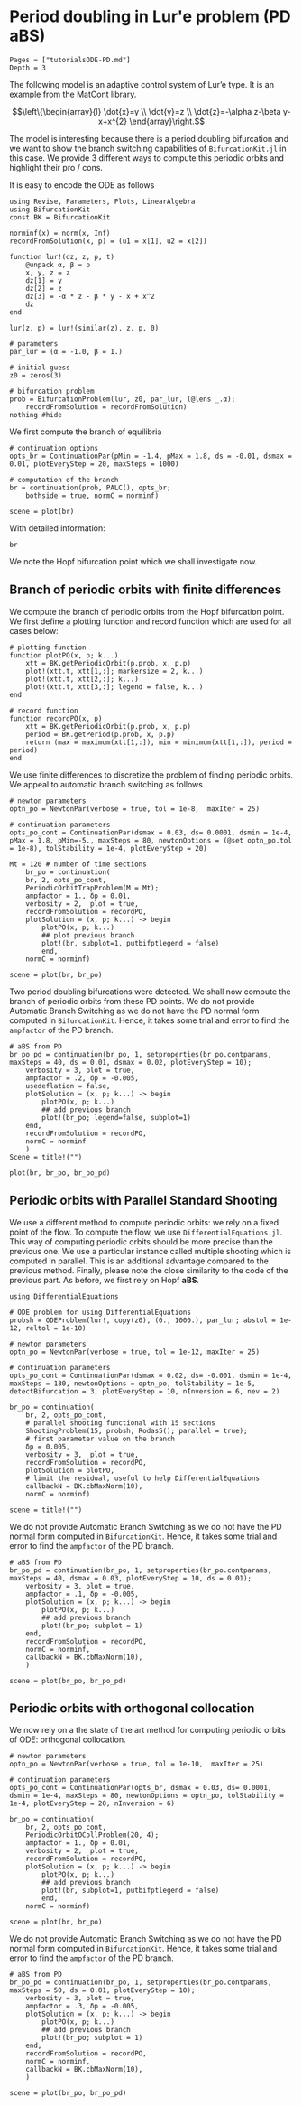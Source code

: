 # Period doubling in Lur'e problem (PD aBS)

```@contents
Pages = ["tutorialsODE-PD.md"]
Depth = 3
```

The following model is an adaptive control system of Lur’e type. It is an example from the MatCont library.

$$\left\{\begin{array}{l}
\dot{x}=y \\
\dot{y}=z \\
\dot{z}=-\alpha z-\beta y-x+x^{2}
\end{array}\right.$$


The model is interesting because there is a period doubling bifurcation and we want to show the branch switching capabilities of `BifurcationKit.jl` in this case. We provide 3 different ways to compute this periodic orbits and highlight their pro / cons.

It is easy to encode the ODE as follows

```@example TUTLURE
using Revise, Parameters, Plots, LinearAlgebra
using BifurcationKit
const BK = BifurcationKit

norminf(x) = norm(x, Inf)
recordFromSolution(x, p) = (u1 = x[1], u2 = x[2])

function lur!(dz, z, p, t)
	@unpack α, β = p
	x, y, z = z
	dz[1] = y
	dz[2] =	z
	dz[3] = -α * z - β * y - x + x^2
	dz
end

lur(z, p) = lur!(similar(z), z, p, 0)

# parameters
par_lur = (α = -1.0, β = 1.)

# initial guess
z0 = zeros(3)

# bifurcation problem
prob = BifurcationProblem(lur, z0, par_lur, (@lens _.α);
    recordFromSolution = recordFromSolution)
nothing #hide
```

We first compute the branch of equilibria

```@example TUTLURE
# continuation options
opts_br = ContinuationPar(pMin = -1.4, pMax = 1.8, ds = -0.01, dsmax = 0.01, plotEveryStep = 20, maxSteps = 1000)

# computation of the branch
br = continuation(prob, PALC(), opts_br;
	bothside = true, normC = norminf)

scene = plot(br)
```

With detailed information:

```@example TUTLURE
br
```

We note the Hopf bifurcation point which we shall investigate now.

## Branch of periodic orbits with finite differences

We compute the branch of periodic orbits from the Hopf bifurcation point.
We first define a plotting function and record function which are used for all cases below:

```@example TUTLURE
# plotting function
function plotPO(x, p; k...)
	xtt = BK.getPeriodicOrbit(p.prob, x, p.p)
	plot!(xtt.t, xtt[1,:]; markersize = 2, k...)
	plot!(xtt.t, xtt[2,:]; k...)
	plot!(xtt.t, xtt[3,:]; legend = false, k...)
end

# record function
function recordPO(x, p)
	xtt = BK.getPeriodicOrbit(p.prob, x, p.p)
	period = BK.getPeriod(p.prob, x, p.p)
	return (max = maximum(xtt[1,:]), min = minimum(xtt[1,:]), period = period)
end
```

We use finite differences to discretize the problem of finding periodic orbits. We appeal to automatic branch switching as follows

```@example TUTLURE
# newton parameters
optn_po = NewtonPar(verbose = true, tol = 1e-8,  maxIter = 25)

# continuation parameters
opts_po_cont = ContinuationPar(dsmax = 0.03, ds= 0.0001, dsmin = 1e-4, pMax = 1.8, pMin=-5., maxSteps = 80, newtonOptions = (@set optn_po.tol = 1e-8), tolStability = 1e-4, plotEveryStep = 20)

Mt = 120 # number of time sections
	br_po = continuation(
	br, 2, opts_po_cont,
	PeriodicOrbitTrapProblem(M = Mt);
	ampfactor = 1., δp = 0.01,
	verbosity = 2,	plot = true,
	recordFromSolution = recordPO,
	plotSolution = (x, p; k...) -> begin
		plotPO(x, p; k...)
		## plot previous branch
		plot!(br, subplot=1, putbifptlegend = false)
		end,
	normC = norminf)

scene = plot(br, br_po)
```

Two period doubling bifurcations were detected. We shall now compute the branch of periodic orbits from these PD points. We do not provide Automatic Branch Switching as we do not have the PD normal form computed in `BifurcationKit`. Hence, it takes some trial and error to find the `ampfactor` of the PD branch.

```@example TUTLURE
# aBS from PD
br_po_pd = continuation(br_po, 1, setproperties(br_po.contparams, maxSteps = 40, ds = 0.01, dsmax = 0.02, plotEveryStep = 10);
	verbosity = 3, plot = true,
	ampfactor = .2, δp = -0.005,
	usedeflation = false,
	plotSolution = (x, p; k...) -> begin
		plotPO(x, p; k...)
		## add previous branch
		plot!(br_po; legend=false, subplot=1)
	end,
	recordFromSolution = recordPO,
	normC = norminf
	)
Scene = title!("")
```

```@example TUTLURE
plot(br, br_po, br_po_pd)
```

## Periodic orbits with Parallel Standard Shooting

We use a different method to compute periodic orbits: we rely on a fixed point of the flow. To compute the flow, we use `DifferentialEquations.jl`. This way of computing periodic orbits should be more precise than the previous one. We use a particular instance called multiple shooting which is computed in parallel. This is an additional advantage compared to the previous method. Finally, please note the close similarity to the code of the previous part. As before, we first rely on Hopf **aBS**.

```@example TUTLURE
using DifferentialEquations

# ODE problem for using DifferentialEquations
probsh = ODEProblem(lur!, copy(z0), (0., 1000.), par_lur; abstol = 1e-12, reltol = 1e-10)

# newton parameters
optn_po = NewtonPar(verbose = true, tol = 1e-12, maxIter = 25)

# continuation parameters
opts_po_cont = ContinuationPar(dsmax = 0.02, ds= -0.001, dsmin = 1e-4, maxSteps = 130, newtonOptions = optn_po, tolStability = 1e-5, detectBifurcation = 3, plotEveryStep = 10, nInversion = 6, nev = 2)

br_po = continuation(
	br, 2, opts_po_cont,
	# parallel shooting functional with 15 sections
	ShootingProblem(15, probsh, Rodas5(); parallel = true);
	# first parameter value on the branch
	δp = 0.005,
	verbosity = 3,	plot = true,
	recordFromSolution = recordPO,
	plotSolution = plotPO,
	# limit the residual, useful to help DifferentialEquations
	callbackN = BK.cbMaxNorm(10),
	normC = norminf)

scene = title!("")
```

We do not provide Automatic Branch Switching as we do not have the PD normal form computed in `BifurcationKit`. Hence, it takes some trial and error to find the `ampfactor` of the PD branch.

```@example TUTLURE
# aBS from PD
br_po_pd = continuation(br_po, 1, setproperties(br_po.contparams, maxSteps = 40, dsmax = 0.03, plotEveryStep = 10, ds = 0.01);
	verbosity = 3, plot = true,
	ampfactor = .1, δp = -0.005,
	plotSolution = (x, p; k...) -> begin
		plotPO(x, p; k...)
		## add previous branch
		plot!(br_po; subplot = 1)
	end,
	recordFromSolution = recordPO,
	normC = norminf,
	callbackN = BK.cbMaxNorm(10),
	)

scene = plot(br_po, br_po_pd)
```

## Periodic orbits with orthogonal collocation

We now rely on a the state of the art method for computing periodic orbits of ODE: orthogonal collocation.

```@example TUTLURE
# newton parameters
optn_po = NewtonPar(verbose = true, tol = 1e-10,  maxIter = 25)

# continuation parameters
opts_po_cont = ContinuationPar(opts_br, dsmax = 0.03, ds= 0.0001, dsmin = 1e-4, maxSteps = 80, newtonOptions = optn_po, tolStability = 1e-4, plotEveryStep = 20, nInversion = 6)

br_po = continuation(
	br, 2, opts_po_cont,
	PeriodicOrbitOCollProblem(20, 4);
	ampfactor = 1., δp = 0.01,
	verbosity = 2,	plot = true,
	recordFromSolution = recordPO,
	plotSolution = (x, p; k...) -> begin
		plotPO(x, p; k...)
		## add previous branch
		plot!(br, subplot=1, putbifptlegend = false)
		end,
	normC = norminf)

scene = plot(br, br_po)
```
We do not provide Automatic Branch Switching as we do not have the PD normal form computed in `BifurcationKit`. Hence, it takes some trial and error to find the `ampfactor` of the PD branch.

```@example TUTLURE
# aBS from PD
br_po_pd = continuation(br_po, 1, setproperties(br_po.contparams, maxSteps = 50, ds = 0.01, plotEveryStep = 10);
	verbosity = 3, plot = true,
	ampfactor = .3, δp = -0.005,
	plotSolution = (x, p; k...) -> begin
		plotPO(x, p; k...)
		## add previous branch
		plot!(br_po; subplot = 1)
	end,
	recordFromSolution = recordPO,
	normC = norminf,
	callbackN = BK.cbMaxNorm(10),
	)

scene = plot(br_po, br_po_pd)
```
